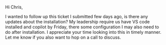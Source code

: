 Hi Chris,

I wanted to follow up this ticket I submitted few days ago, is there any updates about the installation? My leadership require us have VS code installed and copilot by Friday, there some configuration I may also need to do after installation. I appreciate your time looking into this in timely manner. Let me know if you also want to hop on a call to discuss.


